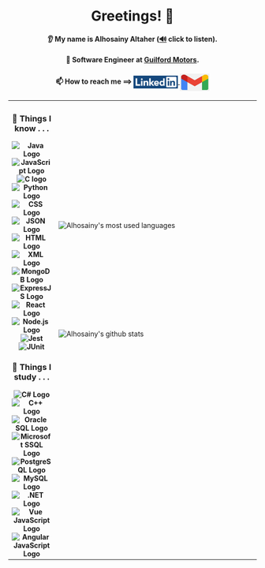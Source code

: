 <h1 align="center">Greetings! 👋</h1>
<h4 align="center">👂 My name is Alhosainy Altaher (<a target="_blank" rel="noreferrer noopener" href="https://user-images.githubusercontent.com/43458977/151719099-6d173be2-0720-46b3-a13c-307f634f5489.mp4">🔊</a> click to listen).</h4>
<h4 align="center"> 💼 Software Engineer at <a rel="noreferrer noopener nofollow" href="https://guilfordmotors.net/">Guilford Motors</a>.</h4>
<h4 align="center">📫 How to reach me ==> 
  <a rel="noreferrer noopener" href="https://www.linkedin.com/in/alhosainy-altaher-62597072/" color="none">
    <img align="center" width="90px" height="26px" src="/linkedin-image.png" alt="LinkedIn's logo">
  </a>
  <a rel="noreferrer noopener" href="mailto:alhosainy.altaher@gmail.com">
    <img align="center" width="60px" height="35px" src="/gmail-img.jpg" alt="Google Mail Icon">
  </a>
</h4>

<table align="center">
  <tr>
    <th width="45%"><!--483-->
      <h3>🔭 Things I know . . .</h3>
      <img width="90" height="40" alt="Java Logo" src="https://img.shields.io/badge/-Java-%23007396?logo=java">
      <img width="90" height="40" alt="JavaScript Logo" src="https://img.shields.io/badge/-JavaScript-%23F7DF1E?logo=javascript&logoColor=black">
      <img width="60" height="40" alt="C logo" src="https://img.shields.io/badge/-C-%23273593">
      <img width="90" height="40" alt="Python Logo" src="https://img.shields.io/badge/-Python-%23ffdb4a?logo=python">
      <img width="90" height="40" alt="CSS Logo" src="https://img.shields.io/badge/-CSS-%231572B6?logo=css3">
      <img width="90" height="40" alt="JSON Logo" src="https://img.shields.io/badge/-JSON-%23000000?logo=json&logoColor=white&labelColor=grey&color=white">
      <img width="90" height="40" alt="HTML Logo" src="https://img.shields.io/badge/-HTML-%23E34F26?logo=html5&labelColor=E34F26&logoColor=white">
      <img width="70" height="40" alt="XML Logo" src="https://img.shields.io/badge/-XML-lightgrey?labelColor=#de5934">
      <img width="100" height="40" alt="MongoDB Logo" src="https://img.shields.io/badge/-MongoDB-%2347A248?logo=mongodb&labelColor=412f1f">
      <img width="100" height="40" alt="ExpressJS Logo" src="https://img.shields.io/badge/Express-JS-%23F7DE3A?labelColor=grey">
      <img width="90" height="40" alt="React Logo" src="https://img.shields.io/badge/-ReactJs-61DAFB?logo=react&logoColor=white">
      <img width="90" height="40" alt="Node.js Logo" src="https://badges.aleen42.com/src/node.svg">
      <img width="90" height="40" alt="Jest" src="https://img.shields.io/badge/-Jest-%23C21325?logo=jest&labelColor=white&logoColor=C21325">
      <img width="90" height="40" alt="JUnit" src="https://img.shields.io/badge/-JUnit-%2325A162?logo=junit5&labelColor=white">
      <h3>🌱 Things I study . . .</h3>  
      <img width="65" height="40" alt="C# Logo" src="https://img.shields.io/badge/-C%23-%232b0976">
      <img width="70" height="40" alt="C++ Logo" src="https://img.shields.io/badge/-C%2B%2B-%2300599C?logo=c++">
      <img width="90" height="40" alt="Oracle SQL Logo" src="https://img.shields.io/badge/-Oracle%20SQL-%23F80000?logo=oracle&logoColor=F80000&labelColor=white">
      <img width="90" height="40" alt="Microsoft SSQL Logo" src="https://img.shields.io/badge/-MSSQL-%23F80000?logo=microsoftsqlserver&logoColor=CC2927&color=f2f2f2&labelColor=2a2f45">
      <img width="100" height="40" alt="PostgreSQL Logo"src="https://img.shields.io/badge/-PostgreSQL-%234169E1?logo=postgresql&labelColor=white&logoColor=4169E1"> 
      <img width="90" height="40" alt="MySQL Logo"src="https://img.shields.io/badge/-MySQL-%234479A1?logo=mysql&logoColor=d88700&labelColor=white">
      <img width="70" height="40" alt=".NET Logo" src="https://img.shields.io/badge/-.NET-%23512BD4">
      <img width="90" height="40" alt="Vue JavaScript Logo" src="https://badges.aleen42.com/src/vue.svg">   
      <img width="100" height="40" alt="Angular JavaScript Logo" src="https://badges.aleen42.com/src/angular.svg">      
    </th>
    <td>
      <a rel="noreferrer noopener" href="https://github.com/hosja83/">
        <img height="220px" width="495px" align="right" src="https://github-readme-stats.vercel.app/api/top-langs/?username=hosja83&layout=compact&bg_color=45,375d16,0188a5,d7522d&title_color=fff&text_color=fff&custom_title=Most%20Recently%20Used%20Languages%22" alt="Alhosainy's most used languages">
      </a> 
      <a rel="noreferrer noopener" href="https://github.com/hosja83/">
        <img height="220px" width="495px" align="right" src="https://github-readme-stats.vercel.app/api?username=hosja83&show_icons=true&include_all_commits=true&bg_color=45,375d16,0188a5,d7522d&title_color=fff&text_color=fff&icon_color=ebde77" alt="Alhosainy's github stats">
    </td>
  </tr>
</table>

<!--
![Readme Card](https://github-readme-stats.vercel.app/api/pin/?username=hosja83&repo=github-readme-stats)
**hosja83/hosja83** is a ✨ _special_ ✨ repository because its `README.md` (this file) appears on your GitHub profile.

Here are some ideas to get you started:

- 🔭 I’m currently working on ...
- 🌱 I’m currently learning ...
- 💬 Ask me about ...
- 📫 How to reach me: ...
- ⚡ Fun fact: ...
-->
